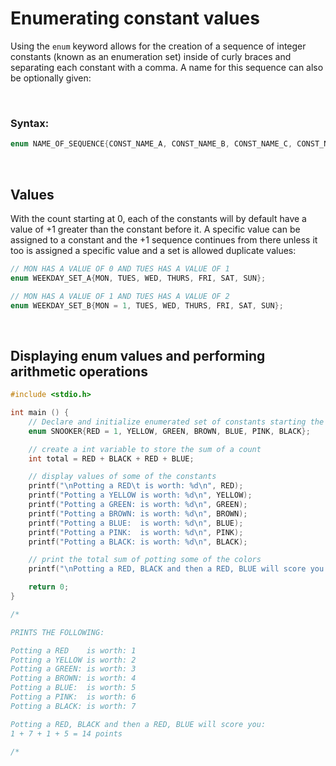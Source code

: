 # Enumerating constant values

Using the `enum` keyword allows for the creation of a sequence of integer constants (known as an enumeration set) inside of curly braces and separating each constant with a comma. A name for this sequence can also be optionally given:

<br>

### Syntax:
```C
enum NAME_OF_SEQUENCE{CONST_NAME_A, CONST_NAME_B, CONST_NAME_C, CONST_NAME_D};
```

<br>

## Values

With the count starting at 0, each of the constants will by default have a value of +1 greater than the constant before it. A specific value can be assigned to a constant and the +1 sequence continues from there unless it too is assigned a specific value and a set is allowed duplicate values:

```C
// MON HAS A VALUE OF 0 AND TUES HAS A VALUE OF 1
enum WEEKDAY_SET_A{MON, TUES, WED, THURS, FRI, SAT, SUN}; 

// MON HAS A VALUE OF 1 AND TUES HAS A VALUE OF 2
enum WEEKDAY_SET_B{MON = 1, TUES, WED, THURS, FRI, SAT, SUN}; 
```

<br>

## Displaying enum values and performing arithmetic operations

```C
#include <stdio.h>

int main () {
	// Declare and initialize enumerated set of constants starting the count at 1
	enum SNOOKER{RED = 1, YELLOW, GREEN, BROWN, BLUE, PINK, BLACK};

	// create a int variable to store the sum of a count
	int total = RED + BLACK + RED + BLUE;

	// display values of some of the constants
	printf("\nPotting a RED\t is worth: %d\n", RED);
	printf("Potting a YELLOW is worth: %d\n", YELLOW);
	printf("Potting a GREEN: is worth: %d\n", GREEN);
	printf("Potting a BROWN: is worth: %d\n", BROWN);
	printf("Potting a BLUE:  is worth: %d\n", BLUE);
	printf("Potting a PINK:  is worth: %d\n", PINK);
	printf("Potting a BLACK: is worth: %d\n", BLACK);

	// print the total sum of potting some of the colors
	printf("\nPotting a RED, BLACK and then a RED, BLUE will score you:\n%d + %d + %d + %d = %d points\n",RED, BLACK, RED, BLUE, total);

	return 0;
}

/*

PRINTS THE FOLLOWING:

Potting a RED    is worth: 1
Potting a YELLOW is worth: 2
Potting a GREEN: is worth: 3
Potting a BROWN: is worth: 4
Potting a BLUE:  is worth: 5
Potting a PINK:  is worth: 6
Potting a BLACK: is worth: 7

Potting a RED, BLACK and then a RED, BLUE will score you:
1 + 7 + 1 + 5 = 14 points

/*

```

